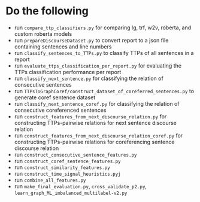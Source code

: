 # Do the following
- run `compare_ttp_classifiers.py` for comparing lg, trf, w2v, roberta, and custom roberta models
- run `prepareDiscourseDataset.py` to convert report to a json file containing sentences and line numbers
- run `classify_sentences_to_TTPs.py` to classify TTPs of all sentences in a report
- run `evaluate_ttps_classification_per_report.py` for evaluating the TTPs classification performance per report
- run `classify_next_sentence.py` for classifying the relation of consecutive sentences
- run `TTPsToGraphCoref/construct_dataset_of_coreferred_sentences.py` to generate coref sentence dataset
- run `classify_next_sentence_coref.py` for classifying the relation of consecutive coreferenced sentences
- run `construct_features_from_next_discourse_relation.py` for constructing TTPs-pairwise relations for next sentence discourse relation
- run `construct_features_from_next_discourse_relation_coref.py` for constructing TTPs-pairwise relations for coreferencing sentence discourse relation
- run `construct_consecutive_sentence_features.py`
- run `construct_coref_sentence_features.py`
- run `construct_similarity_features.py`
- run `construct_time_signal_heuristics.pyj`
- run `combine_all_features.py`
- run `make_final_evaluation.py`, `cross_validate_p2.py`, `learn_graph_ML_imbalanced_multilabel-v2.py`

